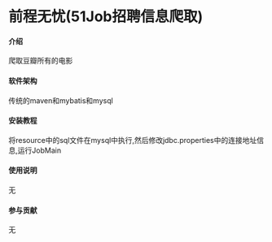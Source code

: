 # 前程无忧(51Job招聘信息爬取)

#### 介绍
爬取豆瓣所有的电影

#### 软件架构
传统的maven和mybatis和mysql

#### 安装教程
将resource中的sql文件在mysql中执行,然后修改jdbc.properties中的连接地址信息,运行JobMain

#### 使用说明
无

#### 参与贡献

无


